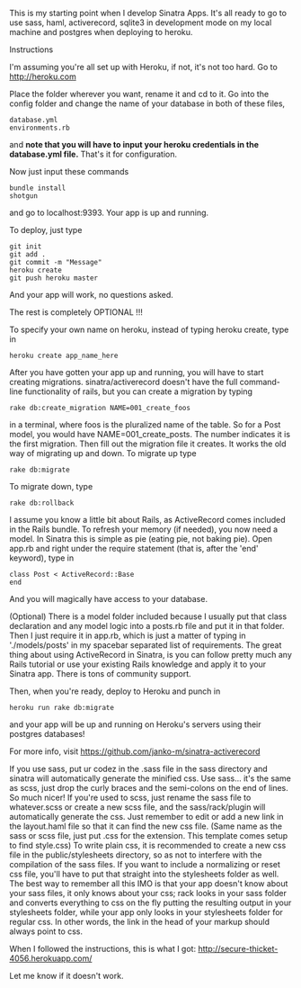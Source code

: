 This is my starting point when I develop Sinatra Apps. It's all ready to go to use sass, haml, activerecord, sqlite3 in development mode on my local machine and postgres when deploying to heroku.

Instructions

I'm assuming you're all set up with Heroku, if not, it's not too hard. Go to http://heroku.com

Place the folder wherever you want, rename it and cd to it. Go into the config folder and change the name of your database in both of these files,
```
database.yml
environments.rb
``` 
and **note that you will have to input your heroku credentials in the database.yml file.** That's it for configuration.

Now just input these commands

```
bundle install
shotgun
```

and go to localhost:9393. Your app is up and running.


To deploy, just type

```
git init
git add .
git commit -m "Message"
heroku create
git push heroku master
```

And your app will work, no questions asked.

The rest is completely OPTIONAL !!!

To specify your own name on heroku, instead of typing heroku create, type in

```
heroku create app_name_here
```

After you have gotten your app up and running, you will have to start creating migrations. sinatra/activerecord doesn't have the full command-line functionality of rails, but you can create a migration by typing

```
rake db:create_migration NAME=001_create_foos
```

in a terminal, where foos is the pluralized name of the table. So for a Post model, you would have NAME=001_create_posts. The number indicates it is the first migration. Then fill out the migration file it creates. It works the old way of migrating up and down. To migrate up type

```
rake db:migrate
```


To migrate down, type

```
rake db:rollback
```

I assume you know a little bit about Rails, as ActiveRecord comes included in the Rails bundle. To refresh your memory (if needed), you now need a model. In Sinatra this is simple as pie (eating pie, not baking pie). Open app.rb and right under the require statement (that is, after the 'end' keyword), type in

```
class Post < ActiveRecord::Base
end
```
And you will magically have access to your database. 

(Optional)
There is a model folder included because I usually put that class declaration and any model logic into a posts.rb file and put it in that folder. Then I just require it in app.rb, which is just a matter of typing in './models/posts' in my spacebar separated list of requirements.
The great thing about using ActiveRecord in Sinatra, is you can follow pretty much any Rails tutorial or use your existing Rails knowledge and apply it to your Sinatra app. There is tons of community support.

Then, when you're ready, deploy to Heroku and punch in

```
heroku run rake db:migrate
```
and your app will be up and running on Heroku's servers using their postgres databases!


For more info, visit https://github.com/janko-m/sinatra-activerecord



If you use sass, put ur codez in the .sass file in the sass directory and sinatra will automatically generate the minified css. Use sass... it's the same as scss, just drop the curly braces and the semi-colons on the end of lines. So much nicer!
If you're used to scss, just rename the sass file to whatever.scss or create a new scss file, and the sass/rack/plugin will automatically generate the css. Just remember to edit or add a new link in the layout.haml file so that it can find the new css file. (Same name as the sass or scss file, just put .css for the extension. This template comes setup to find style.css)
To write plain css, it is recommended to create a new css file in the public/stylesheets directory, so as not to interfere with the compilation of the sass files.
If you want to include a normalizing or reset css file, you'll have to put that straight into the stylesheets folder as well. The best way to remember all this IMO is that your app doesn't know about your sass files, it only knows about your css; rack looks in your sass folder and converts everything to css on the fly putting the resulting output in your stylesheets folder, while your app only looks in your stylesheets folder for regular css.
In other words, the link in the head of your markup should always point to css.

When I followed the instructions, this is what I got: http://secure-thicket-4056.herokuapp.com/

Let me know if it doesn't work.
